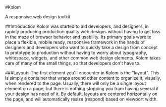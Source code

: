 #Kolom

A responsive web design toolkit

##Introduction
Kolom was started to aid developers, and designers, in rapidly producing production quality web designs without having to get loss in the maze of browser behavior and usability. Its primary goals were to place a flexible, mobile ready, responsive framework in the hands of designers and developers who want to quickly take a design from concept to prototype to production without having to worry about typography, whitespace, widgets, and other common web design elements. Kolom takes care of many of the small things, so that developers don't have to.

###Layouts
The first element you'll encounter in Kolom is the "layout". This is simply a container that wraps around other content to organize it, visually, when rendered to the page. Usually, there will only be a single layout element on a page, but there is nothing stopping you from having several if your design has need of it. By default, layouts are centered horizontally on the page, and will automatically resize (respond) based on viewport width.
